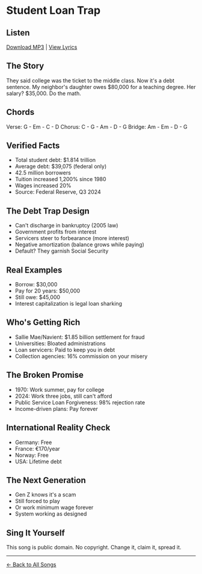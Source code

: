 # Student Loan Trap

## Listen
[Download MP3](./student-loan-trap.mp3) | [View Lyrics](./lyrics.txt)

## The Story
They said college was the ticket to the middle class. Now it's a debt sentence. My neighbor's daughter owes $80,000 for a teaching degree. Her salary? $35,000. Do the math.

## Chords
Verse:  G - Em - C - D
Chorus: C - G - Am - D - G
Bridge: Am - Em - D - G

## Verified Facts
- Total student debt: $1.814 trillion
- Average debt: $39,075 (federal only)
- 42.5 million borrowers
- Tuition increased 1,200% since 1980
- Wages increased 20%
- Source: Federal Reserve, Q3 2024

## The Debt Trap Design
- Can't discharge in bankruptcy (2005 law)
- Government profits from interest
- Servicers steer to forbearance (more interest)
- Negative amortization (balance grows while paying)
- Default? They garnish Social Security

## Real Examples
- Borrow: $30,000
- Pay for 20 years: $50,000
- Still owe: $45,000
- Interest capitalization is legal loan sharking

## Who's Getting Rich
- Sallie Mae/Navient: $1.85 billion settlement for fraud
- Universities: Bloated administrations
- Loan servicers: Paid to keep you in debt
- Collection agencies: 16% commission on your misery

## The Broken Promise
- 1970: Work summer, pay for college
- 2024: Work three jobs, still can't afford
- Public Service Loan Forgiveness: 98% rejection rate
- Income-driven plans: Pay forever

## International Reality Check
- Germany: Free
- France: €170/year  
- Norway: Free
- USA: Lifetime debt

## The Next Generation
- Gen Z knows it's a scam
- Still forced to play
- Or work minimum wage forever
- System working as designed

## Sing It Yourself
This song is public domain. No copyright. Change it, claim it, spread it.

---
[← Back to All Songs](../)
